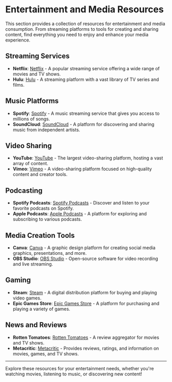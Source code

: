 # Entertainment and Media Resources

This section provides a collection of resources for entertainment and media consumption. From streaming platforms to tools for creating and sharing content, find everything you need to enjoy and enhance your media experience.

## Streaming Services
- **Netflix**: [Netflix](https://www.netflix.com/) - A popular streaming service offering a wide range of movies and TV shows.
- **Hulu**: [Hulu](https://www.hulu.com/) - A streaming platform with a vast library of TV series and films.

## Music Platforms
- **Spotify**: [Spotify](https://www.spotify.com/) - A music streaming service that gives you access to millions of songs.
- **SoundCloud**: [SoundCloud](https://soundcloud.com/) - A platform for discovering and sharing music from independent artists.

## Video Sharing
- **YouTube**: [YouTube](https://www.youtube.com/) - The largest video-sharing platform, hosting a vast array of content.
- **Vimeo**: [Vimeo](https://vimeo.com/) - A video-sharing platform focused on high-quality content and creator tools.

## Podcasting
- **Spotify Podcasts**: [Spotify Podcasts](https://www.spotify.com/podcasts/) - Discover and listen to your favorite podcasts on Spotify.
- **Apple Podcasts**: [Apple Podcasts](https://podcasts.apple.com/) - A platform for exploring and subscribing to various podcasts.

## Media Creation Tools
- **Canva**: [Canva](https://www.canva.com/) - A graphic design platform for creating social media graphics, presentations, and more.
- **OBS Studio**: [OBS Studio](https://obsproject.com/) - Open-source software for video recording and live streaming.

## Gaming
- **Steam**: [Steam](https://store.steampowered.com/) - A digital distribution platform for buying and playing video games.
- **Epic Games Store**: [Epic Games Store](https://www.epicgames.com/store/) - A platform for purchasing and playing a variety of games.

## News and Reviews
- **Rotten Tomatoes**: [Rotten Tomatoes](https://www.rottentomatoes.com/) - A review aggregator for movies and TV shows.
- **Metacritic**: [Metacritic](https://www.metacritic.com/) - Provides reviews, ratings, and information on movies, games, and TV shows.

---

Explore these resources for your entertainment needs, whether you're watching movies, listening to music, or discovering new content!
